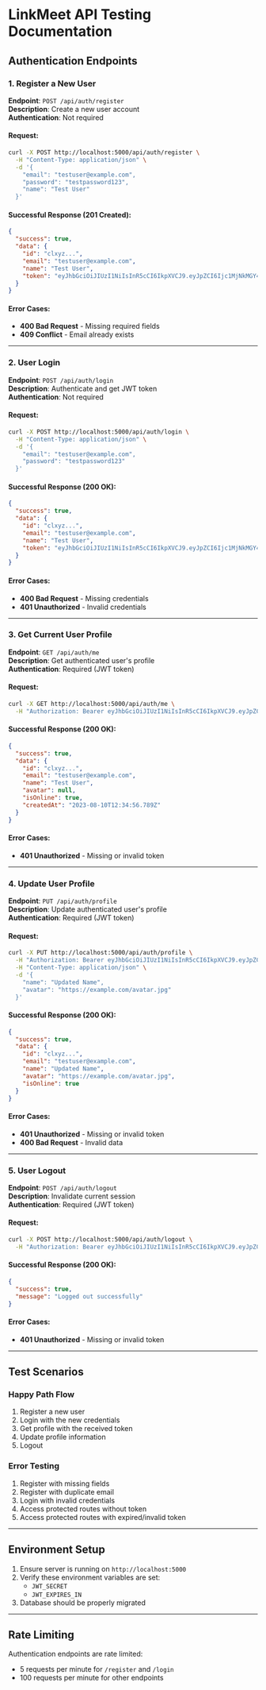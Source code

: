 # LinkMeet API Testing Documentation

## Authentication Endpoints

### 1. Register a New User

**Endpoint**: `POST /api/auth/register`  
**Description**: Create a new user account  
**Authentication**: Not required  


#### Request:
```bash
curl -X POST http://localhost:5000/api/auth/register \
  -H "Content-Type: application/json" \
  -d '{
    "email": "testuser@example.com",
    "password": "testpassword123",
    "name": "Test User"
  }'
```

#### Successful Response (201 Created):
```json
{
  "success": true,
  "data": {
    "id": "clxyz...",
    "email": "testuser@example.com",
    "name": "Test User",
    "token": "eyJhbGciOiJIUzI1NiIsInR5cCI6IkpXVCJ9.eyJpZCI6Ijc1MjNkMGY4LTZkNjYtNGRkNS1hZTc4LTQxYTEwYjQwYmQ1ZiIsImlhdCI6MTc1NDQ5ODYxOSwiZXhwIjoxNzU1MTAzNDE5fQ.kRAR4v4P1IWTRhRy3Wqpyl4s1pgRlM1HvS_mrlwmLyY"
  }
}
```

#### Error Cases:
- **400 Bad Request** - Missing required fields
- **409 Conflict** - Email already exists

---

### 2. User Login

**Endpoint**: `POST /api/auth/login`  
**Description**: Authenticate and get JWT token  
**Authentication**: Not required  

#### Request:
```bash
curl -X POST http://localhost:5000/api/auth/login \
  -H "Content-Type: application/json" \
  -d '{
    "email": "testuser@example.com",
    "password": "testpassword123"
  }'
```

#### Successful Response (200 OK):
```json
{
  "success": true,
  "data": {
    "id": "clxyz...",
    "email": "testuser@example.com",
    "name": "Test User",
    "token": "eyJhbGciOiJIUzI1NiIsInR5cCI6IkpXVCJ9.eyJpZCI6Ijc1MjNkMGY4LTZkNjYtNGRkNS1hZTc4LTQxYTEwYjQwYmQ1ZiIsImlhdCI6MTc1NDQ5ODYxOSwiZXhwIjoxNzU1MTAzNDE5fQ.kRAR4v4P1IWTRhRy3Wqpyl4s1pgRlM1HvS_mrlwmLyY"
  }
}
```

#### Error Cases:
- **400 Bad Request** - Missing credentials
- **401 Unauthorized** - Invalid credentials

---

### 3. Get Current User Profile

**Endpoint**: `GET /api/auth/me`  
**Description**: Get authenticated user's profile  
**Authentication**: Required (JWT token)  

#### Request:
```bash
curl -X GET http://localhost:5000/api/auth/me \
  -H "Authorization: Bearer eyJhbGciOiJIUzI1NiIsInR5cCI6IkpXVCJ9.eyJpZCI6Ijc1MjNkMGY4LTZkNjYtNGRkNS1hZTc4LTQxYTEwYjQwYmQ1ZiIsImlhdCI6MTc1NDQ5ODYxOSwiZXhwIjoxNzU1MTAzNDE5fQ.kRAR4v4P1IWTRhRy3Wqpyl4s1pgRlM1HvS_mrlwmLyY"
```

#### Successful Response (200 OK):
```json
{
  "success": true,
  "data": {
    "id": "clxyz...",
    "email": "testuser@example.com",
    "name": "Test User",
    "avatar": null,
    "isOnline": true,
    "createdAt": "2023-08-10T12:34:56.789Z"
  }
}
```

#### Error Cases:
- **401 Unauthorized** - Missing or invalid token

---

### 4. Update User Profile

**Endpoint**: `PUT /api/auth/profile`  
**Description**: Update authenticated user's profile  
**Authentication**: Required (JWT token)  

#### Request:
```bash
curl -X PUT http://localhost:5000/api/auth/profile \
  -H "Authorization: Bearer eyJhbGciOiJIUzI1NiIsInR5cCI6IkpXVCJ9.eyJpZCI6Ijc1MjNkMGY4LTZkNjYtNGRkNS1hZTc4LTQxYTEwYjQwYmQ1ZiIsImlhdCI6MTc1NDQ5ODYxOSwiZXhwIjoxNzU1MTAzNDE5fQ.kRAR4v4P1IWTRhRy3Wqpyl4s1pgRlM1HvS_mrlwmLyY" \
  -H "Content-Type: application/json" \
  -d '{
    "name": "Updated Name",
    "avatar": "https://example.com/avatar.jpg"
  }'
```

#### Successful Response (200 OK):
```json
{
  "success": true,
  "data": {
    "id": "clxyz...",
    "email": "testuser@example.com",
    "name": "Updated Name",
    "avatar": "https://example.com/avatar.jpg",
    "isOnline": true
  }
}
```

#### Error Cases:
- **401 Unauthorized** - Missing or invalid token
- **400 Bad Request** - Invalid data

---

### 5. User Logout

**Endpoint**: `POST /api/auth/logout`  
**Description**: Invalidate current session  
**Authentication**: Required (JWT token)  

#### Request:
```bash
curl -X POST http://localhost:5000/api/auth/logout \
  -H "Authorization: Bearer eyJhbGciOiJIUzI1NiIsInR5cCI6IkpXVCJ9.eyJpZCI6Ijc1MjNkMGY4LTZkNjYtNGRkNS1hZTc4LTQxYTEwYjQwYmQ1ZiIsImlhdCI6MTc1NDQ5ODYxOSwiZXhwIjoxNzU1MTAzNDE5fQ.kRAR4v4P1IWTRhRy3Wqpyl4s1pgRlM1HvS_mrlwmLyY"
```

#### Successful Response (200 OK):
```json
{
  "success": true,
  "message": "Logged out successfully"
}
```

#### Error Cases:
- **401 Unauthorized** - Missing or invalid token

---

## Test Scenarios

### Happy Path Flow
1. Register a new user
2. Login with the new credentials
3. Get profile with the received token
4. Update profile information
5. Logout

### Error Testing
1. Register with missing fields
2. Register with duplicate email
3. Login with invalid credentials
4. Access protected routes without token
5. Access protected routes with expired/invalid token

---

## Environment Setup
1. Ensure server is running on `http://localhost:5000`
2. Verify these environment variables are set:
   - `JWT_SECRET`
   - `JWT_EXPIRES_IN`
3. Database should be properly migrated

---

## Rate Limiting
Authentication endpoints are rate limited:
- 5 requests per minute for `/register` and `/login`
- 100 requests per minute for other endpoints


